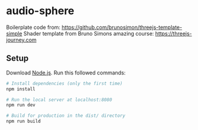 # audio-sphere
Boilerplate code from: https://github.com/brunosimon/threejs-template-simple
Shader template from Bruno Simons amazing course: https://threejs-journey.com

## Setup
Download [Node.js](https://nodejs.org/en/download/).
Run this followed commands:

``` bash
# Install dependencies (only the first time)
npm install

# Run the local server at localhost:8080
npm run dev

# Build for production in the dist/ directory
npm run build
```

